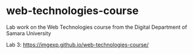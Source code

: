 # web-technologies-course
Lab work on the Web Technologies course from the Digital Department of Samara University

Lab 3: https://imgexp.github.io/web-technologies-course/
